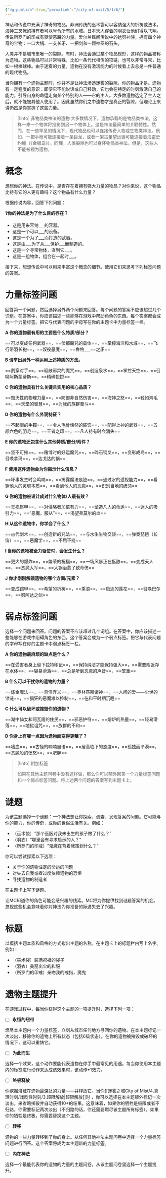 ```yaml
---
{"dg-publish":true,"permalink":"/city-of-mist/5/1/6/"}
---
```


神话和传说中充满了神奇的物品。非洲传统的巫术袋可以容纳强大的祈祷或法术。海神三叉戟的持有者可以号令所有的水域。日本天人穿着的羽衣让他们得以飞翔。传说所罗门的印戒有驱使恶魔的力量。爱尔兰民间传说中的达努神族，拥有四个神奇的宝物：一口大锅、一支长矛、一把剑和一颗神圣的石头。

人类并不是城市里唯一的裂隙。有时，神法会通过某个物品现形，这样的物品被称为遗物。这些物品可以非常特殊，比如一条代代相传的项链，也可以非常寻常，比如一根棒球棒。由于迷雾的力量，遗物在没有激活能力的时候看上去总是一件普通的现代物品。

当你拥有一个遗物主题时，你并不是让神法渗透迷雾的裂隙，你的物品才是。遗物有一定程度的意识：即便它不能说话或自己移动，它也会在特定的时刻激活自己的能力，引导自身的命运走向某个特别的人——它的主人。大多数遗物选定了主人之后，就不能被其他人使用了。因此虽然你们之中遗物才是真正的裂隙，但理论上来讲仍然是你掌握了这些力量。

>[!info] 非物品类神法的遗物
>大多数情况下，遗物承载的是物品类神法，这样一来一个物体将投影到另一个物体上。这是神法最简单的关联特性。然而，在一些罕见的情况下，现代物品也可以连接传奇人物或生物类神法。例如，一把手枪可能连接着一条巨龙，或者一架古董望远镜可能连接着海盗史约翰（《金银岛》）。同理，人类裂隙也可以身怀物品类神法。但是，这些人不能被视为遗物。

# 概念
想想你的神法。在传说中，是否存在着拥有强大力量的物品？对你来说，这个物品比持有它的人更有趣吗？这个物品有什么力量？

根据传说内容，回答下列问题：

**❓你的神法是为了什么目的存在？**

- 这是用来容纳___的容器。
- 这是一个可以___的设备。
- 这是一个为了___而打造的武器。
- 这是由___为了从___保护___而制造的。
- 这是一个寻常物体，直到它___。
- 这是一组物体，组合在一起时___。

接下来，想想传说中可以用来丰富这个概念的细节。使用它们来思考下列标签问题的答案。

# 力量标签问题

回答第一个问题，然后选择另外两个问题来回答。每个问题的答案不应该超过几个词组。在答案中，你应该描述一些能够在游戏中帮助角色的东西。每个答案都会成为一个力量标签。把它与代表问题的字母写在你的主题卡中力量标签一栏。

**A 你的遗物最有用的主要是什么特质/部分？**

==可以变成任何武器==，==伏都魔咒的载体==，==掌控海洋和水域==，==飞行带羽长袍==，==奴役恶魔==，==鲁格___==之矛==

**B 请举出另外一种运用上述特质的方法。**

==割穿对手==，==驱散邪灵的魔咒==，==创造泉水==，==掌控天空==，==召唤阿斯蒙蒂斯==，==精确投掷==

**C 你的遗物具有什么关键且实用的核心品质？**

==毁灭性的物理力量==，==防御非自然伤害==，==海神之怒==，==轻如鸿毛==，==天堂的智慧==，==为我的族群奋斗==

**D 你的遗物有什么外观特征？**

==不起眼的手镯==，==令人毛骨悚然的装饰==，==配得上神的武器==，==五颜六色的羽毛==，==王者之印==，==凡人持有时会消失==

**E 你的遗物还包含什么其他特质/部分/附件？**

==坚不可摧==，==赌博时的好运魔咒==，==碎石钢叉==，==变形成鸟==，==召唤拿玛==，==达戈达的锅==

**F 使用这件遗物会为你揭示什么信息？**

==坏事发生时会鸣响==，==揭露魔法痕迹==，==通过水的遥视能力==，==看穿他人的灵魂本质==，==看到他人的恶魔==，==识别当地的统领==

**G 你的遗物被设计成对什么物体/人最有效？**

==无视盔甲==，==对侵略者加倍有力==，==塑造凡人的命运==，==迷人的吸引力==，==“恶魔，服从”==，==渴望弗莫尔的血==

**H 从这件遗物中，你学会了什么？**

==古代剑术==，==创造新的咒法==，==与水生生物交谈==，==弹奏琵琶（长笛）==，==恶魔学==，==不屈不挠==

**I 当你的遗物被全力驱使时，会发生什么？**

==更大的爆炸==，==繁荣的祝福==，==一场风暴正在酝酿==，==变成天人==，==恶魔大军==，==大锅治愈了致命伤==

**J 你才刚刚解锁遗物的哪个方面/元素？**

==变成铠甲==，==希望的祈祷==，==乘浪==，==启迪的莲花==，==召唤巴尔==，==努阿达之剑==


# 弱点标签问题
选择一个问题来回答。问题的答案不应该超过几个词组。在答案中，你应该描述一些能够在游戏中阻碍角色的东西。这个答案会成为一个弱点标签。把它与代表问题的字母写在你的主题卡中弱点标签一栏。

**A 你的遗物最麻烦的缺点是什么？**

==在受害者身上留下独特印记==，==保持纯洁才能保持强大==，==需要附近存在水体==，==容易滑落==，==总是听到恶魔的声音==，==笨重==

**B 什么可以干扰你的遗物的力量？**

==炼金魔法==，==背信弃义==，==奥林匹斯诸神==，==人间的爱——尘世的锁链==，==猖狂的恶魔难以控制==，==在和平时期沉睡==

**C 什么可以破坏或摧毁你的遗物？**

==湖中仙女和阿瓦隆的住民==，==邪恶护符==，==熔炉的热量==，==轻易滑落==，==地狱诅咒==，==族群的不和==

**D 你身上有哪一点因为遗物而变得更糟了？**

==嗜血==，==古怪的喃喃自语==，==居高临下的态度==，==孤独而冷漠==，==恶魔般的愤怒==，==肥胖==

>[!info]  附加标签
>
>如果在其他主题问卷中没有这样做，那么你可以额外回答一个力量标签问题和一个弱点标签问题。将上述两个问题的答案写到主题卡上。
# 谜题
为该主题选择一个谜题：一个神法想让你探索、调查、发现答案的问题。它可能与你的能力，你的传奇，或你的世俗生活有关。例如：

- （巫术袋）“那个巫医对我未出生的孩子做了什么？”
- （羽衣）“哪里会有寻求启示的人？”
- （所罗门的印戒）“鬼魔在背着我策划什么？”

你可以尝试探索以下选项：

- 关于你的遗物注定的命运的问题
- 对失去自我或者过度依赖遗物的恐惧
- 寻找遗物的制造者

在主题卡上写下谜题。

让MC知道你的角色可能会感兴趣的线索。MC将为你提供找到谜题答案的机会。忽视这些机会意味着你对神法为你准备的际遇失去了兴趣。


# 标题
以概括主题本质和风格的方式拟出主题的名称。在主题卡上的标题栏内写上名字。例如：

- （巫术袋）装满祝福的袋子
- （羽衣）美丽出尘的和服
- （所罗门的印戒）亲吻我的戒指，魔鬼


# 遗物主题提升
在游戏过程中，每当你获得这个主题的一项提升时，选择下列一项：

- [ ] **永恒的纽带**

燃尽本主题内一个力量标签，立刻从城市任何地方寻回你的遗物。在本主题标记一次淡出，移除你的遗物上所有状态（包括6级状态）。在你的遗物被摧毁或破坏的情况下，这可以重铸它。

- [ ] **为此而生**

选择一个效果，这个动作要能代表遗物在你手中最常见的用途。每当你使用本主题内的标签进行动作来达成该效果时，该动作+1效力。

- [ ] **终极释放**

你挖掘潜藏在遗物最深处的力量——并释放它。当你[[迷雾之城City of Mist/4.真理时刻/戏剧性时刻/3.超限解放\|超限解放]]时 ，你可以选择在本主题额外标记一次淡出，来省略掷骰并自动获得10+的结果。这意味着，如果你的牺牲是极限或者不归路，你需要标记两次淡出（不归路的话，你还需要燃尽该主题所有标签）。如果你的牺牲是终极，你需要替换这个主题。

- [ ] **转移**

遗物的一些力量转移到了你的身上。从任何其他神法主题问卷中选择一个力量标签问题进行回答。这个答案将成为本主题新的力量标签。

- [ ] **内在神法**

选择一个最能代表你的遗物的力量的主题问卷。从该主题问卷里选择一个主题提升。